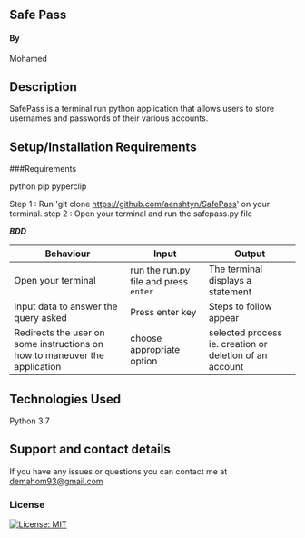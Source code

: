 ## Safe Pass

#### By

Mohamed

## Description

SafePass is a terminal run python application that allows users to store usernames and passwords of their various accounts.

## Setup/Installation Requirements

###Requirements

  python
  pip
  pyperclip

  Step 1 : Run 'git clone https://github.com/aenshtyn/SafePass' on your terminal.
step 2 : Open your terminal and run the safepass.py file

***BDD***

| Behaviour | Input | Output |
| --------- | ------| ------ |
|Open your terminal|run the run.py file and press  `enter`|The terminal displays a statement|
|Input data to answer the query asked   |Press enter key |Steps to follow appear
|Redirects the user on some instructions on how to maneuver the application| choose appropriate option| selected process ie. creation or deletion of an account|


## Technologies Used

Python 3.7

## Support and contact details

If you have any issues or questions you can contact me at demahom93@gmail.com

### License

[![License: MIT](https://img.shields.io/badge/License-MIT-yellow.svg)](https://opensource.org/licenses/MIT)
